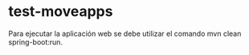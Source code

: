 # test-moveapps

Para ejecutar la aplicación web se debe utilizar el comando mvn clean spring-boot:run.
